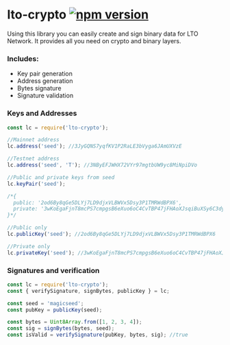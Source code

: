 # lto-crypto  [![npm version](https://badge.fury.io/js/%40lto-network%2Flto-crypto.svg)](https://www.npmjs.com/package/@lto-network/lto-crypto)

Using this library you can easily create and sign binary data for LTO Network.
It provides all you need on crypto and binary layers.

### Includes:
- Key pair generation
- Address generation
- Bytes signature
- Signature validation

### Keys and Addresses

```js
const lc = require('lto-crypto');

//Mainnet address
lc.address('seed'); //3JyGQNS7yqfKV1P2RaLE3bVyga6JAmUXVzE

//Testnet address
lc.address('seed', 'T'); //3NByEFJWHX72VYr97mgtbUW9yc8MiNpiDVo

//Public and private keys from seed
lc.keyPair('seed');

/*{
  public: '2od6By8qGe5DLYj7LD9djxVLBWVx5Dsy3P1TMRWdBPX6',
  private: '3wKoEgaFjnT8mcPS7cmpgsB6eXuo6oC4CvTBP47jFHAoXJsqiBuXSy6C3dy9wLTfRVEqhmaaj8x3ThVMMET6yN6t'
}*/

//Public only
lc.publicKey('seed'); //2od6By8qGe5DLYj7LD9djxVLBWVx5Dsy3P1TMRWdBPX6

//Private only
lc.privateKey('seed'); //3wKoEgaFjnT8mcPS7cmpgsB6eXuo6oC4CvTBP47jFHAoXJsqiBuXSy6C3dy9wLTfRVEqhmaaj8x3ThVMMET6yN6t

```

### Signatures and verification

```js
const lc = require('lto-crypto');
const { verifySignature, signBytes, publicKey } = lc;

const seed = 'magicseed';
const pubKey = publicKey(seed);

const bytes = Uint8Array.from([1, 2, 3, 4]);
const sig = signBytes(bytes, seed);
const isValid = verifySignature(pubKey, bytes, sig); //true

```
